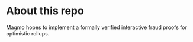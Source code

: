 # About this repo

Magmo hopes to implement a formally verified interactive fraud proofs for optimistic rollups.
